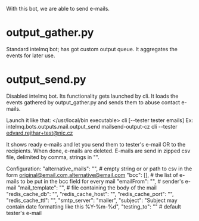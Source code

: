 
With this bot, we are able to send e-mails.

output_gather.py
================
Standard intelmq bot; has got custom output queue. It aggregates the events for later use.

output_send.py
==============
Disabled intelmq bot. Its functionality gets launched by cli.
It loads the events gathered by output_gather.py and sends them to abuse contact e-mails.

Launch it like that:
</usr/local/bin executable> <bot-id> cli [--tester tester emails]
Ex:
intelmq.bots.outputs.mail.output_send  mailsend-output-cz cli --tester edvard.rejthar+test@nic.cz

It shows ready e-mails and let you send them to tester's e-mail OR to the recipients.
When done, e-mails are deleted.
E-mails are send in zipped csv file, delimited by comma, strings in "".


Configuration:
"alternative_mails": "", # empty string or or path to csv in the form original@email.com,alternative@email.com
"bcc": [], # the list of e-mails to be put in the bcc field for every mail
"emailFrom": "", # sender's e-mail
"mail_template": "", # file containing the body of the mail
"redis_cache_db": "",
"redis_cache_host": "",
"redis_cache_port": "",
"redis_cache_ttl": "",
"smtp_server": "mailer",
"subject": "Subject may contain date formatting like this %Y-%m-%d",
"testing_to": "" # default tester's e-mail
